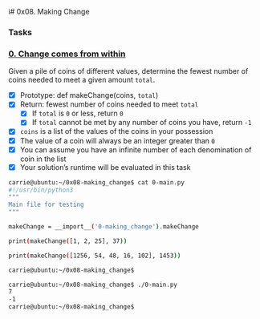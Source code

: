 i# 0x08. Making Change

### Tasks

### [0. Change comes from within](./0-making_change.py)

Given a pile of coins of different values, determine the fewest number of coins needed to meet a given amount `total`.

- [x] Prototype: def makeChange(coins, `total`)
- [x] Return: fewest number of coins needed to meet `total`
  - [x] If `total` is `0` or less, return `0`
  - [x] If `total` cannot be met by any number of coins you have, return `-1`
- [x] `coins` is a list of the values of the coins in your possession
- [x] The value of a coin will always be an integer greater than `0`
- [x] You can assume you have an infinite number of each denomination of coin in the list
- [x] Your solution’s runtime will be evaluated in this task

```sh
carrie@ubuntu:~/0x08-making_change$ cat 0-main.py
#!/usr/bin/python3
"""
Main file for testing
"""

makeChange = __import__('0-making_change').makeChange

print(makeChange([1, 2, 25], 37))

print(makeChange([1256, 54, 48, 16, 102], 1453))

carrie@ubuntu:~/0x08-making_change$
```

```sh
carrie@ubuntu:~/0x08-making_change$ ./0-main.py
7
-1
carrie@ubuntu:~/0x08-making_change$
```
